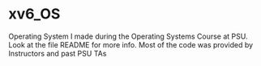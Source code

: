 # xv6_OS

Operating System I made during the Operating Systems Course at PSU. Look at the file README for more info.
Most of the code was provided by Instructors and past PSU TAs
